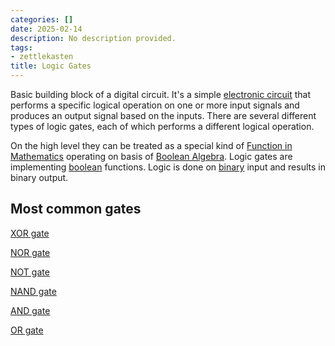 ```yaml
---
categories: []
date: 2025-02-14
description: No description provided.
tags:
- zettlekasten
title: Logic Gates
---
```


Basic building block of a digital circuit. It's a simple [electronic circuit](electronic%20circuit) that performs a specific logical operation on one or more input signals and produces an output signal based on the inputs. There are several different types of logic gates, each of which performs a different logical operation. 

On the high level they can be treated as a special kind of [Function in Mathematics](Function%20in%20Mathematics.md) operating on basis of [Boolean Algebra](Boolean%20Algebra.md). Logic gates are implementing [boolean](boolean) functions. Logic is done on [binary](binary) input and results in binary output.

## Most common gates

[XOR gate](XOR%20gate.md)

[NOR gate](NOR%20gate.md)

[NOT gate](NOT%20gate.md)

[NAND gate](NAND%20gate.md)

[AND gate](AND%20gate.md)

[OR gate](OR%20gate.md)